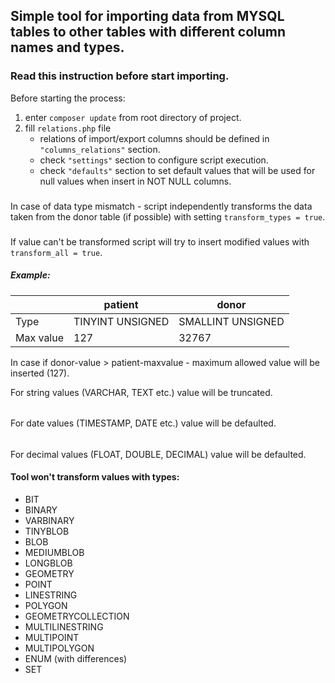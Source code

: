## Simple tool for importing data from MYSQL tables to other tables with different column names and types.
### Read this instruction before start importing.

Before starting the process:
1) enter ```composer update``` from root directory of project. 
2) fill ```relations.php``` file
   * relations of import/export columns should be defined in ```"columns_relations"``` section.
   * check ```"settings"``` section to configure script execution.
   * check ```"defaults"``` section to set default values that will be used for null values when insert in NOT NULL columns.

###

In case of data type mismatch - script independently transforms the data taken from the donor table (if possible) with setting ```transform_types = true```.

###

If value can't be transformed script will try to insert modified values with ```transform_all = true```. 
##### Example:

|           | patient          | donor             |
|-----------|------------------|-------------------|
| Type      | TINYINT UNSIGNED | SMALLINT UNSIGNED |
| Max value | 127              | 32767             |

In case if donor-value > patient-maxvalue - maximum allowed value will be inserted (127).

For string values (VARCHAR, TEXT etc.) value will be truncated.
###### 
For date values (TIMESTAMP, DATE etc.) value will be defaulted.
###### 
For decimal values (FLOAT, DOUBLE, DECIMAL) value will be defaulted.

#### Tool won't transform values with types:
* BIT
* BINARY
* VARBINARY
* TINYBLOB
* BLOB
* MEDIUMBLOB
* LONGBLOB
* GEOMETRY
* POINT
* LINESTRING
* POLYGON
* GEOMETRYCOLLECTION
* MULTILINESTRING
* MULTIPOINT
* MULTIPOLYGON
* ENUM (with differences)
* SET